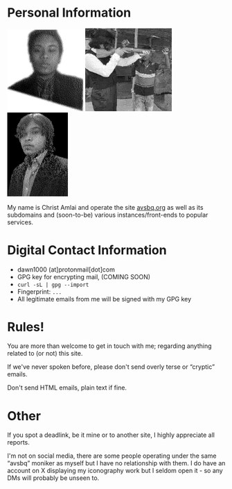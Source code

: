 # Personal Information

<p><img src=".pix/mee1.webp" style="width: 180px; height: auto;"><img src=".pix/me2.webp" style="width: 200px; height: auto;"><img src=".pix/meee1.webp" style="width: 140px; height: auto;"></p>

My name is Christ Amlai and operate the site [avsbq.org](http://avsbq.org)
as well as its subdomains and (soon-to-be) various instances/front-ends to popular services.

# Digital Contact Information

- dawn1000 (at]protonmail[dot]com
- GPG key for encrypting mail, (COMING SOON)
- `curl -sL | gpg --import`
- Fingerprint: `...`
- All legitimate emails from me will be signed with my GPG key

# Rules!

You are more than welcome to get in touch with me; regarding anything related to (or not) this site.

If we've never spoken before, please don't send overly terse or &ldquo;cryptic&rdquo; emails. 

Don't send HTML emails, plain text if fine.

# Other

If you spot a deadlink, be it mine or to another site, I highly appreciate all reports.

I'm not on social media, there are some people operating under the same &ldquo;avsbq&rdquo; moniker as myself but I have no relationship with them. I do have an account on X displaying my iconography work but I seldom open it - so any DMs will probably be unseen to.

